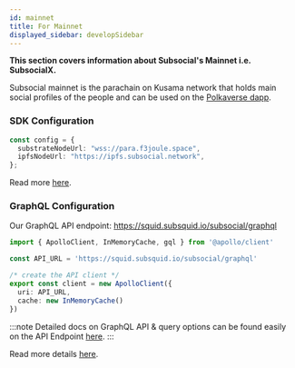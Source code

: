 ```yaml
---
id: mainnet
title: For Mainnet
displayed_sidebar: developSidebar
---
```


<head>
  <title>How to build dapps on the Subsocial mainnet</title>
</head>

**This section covers information about Subsocial's Mainnet i.e. SubsocialX.**

Subsocial mainnet is the parachain on Kusama network that holds main social profiles of the people and can be used on the [Polkaverse dapp](https://polkaverse.com). 

### SDK Configuration

```ts
const config = {
  substrateNodeUrl: "wss://para.f3joule.space",
  ipfsNodeUrl: "https://ipfs.subsocial.network",
};
```

Read more [here](/docs/develop/sdk/configuration).

### GraphQL Configuration

Our GraphQL API endpoint: 
https://squid.subsquid.io/subsocial/graphql

```ts
import { ApolloClient, InMemoryCache, gql } from '@apollo/client'

const API_URL = 'https://squid.subsquid.io/subsocial/graphql'

/* create the API client */
export const client = new ApolloClient({
  uri: API_URL,
  cache: new InMemoryCache()
})
```

:::note
Detailed docs on GraphQL API & query options can be found easily on the API Endpoint [here](https://squid.subsquid.io/subsocial/graphql).
:::

Read more details [here](/docs/develop/subsocial-graqhql).

